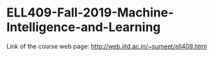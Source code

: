 # ELL409-Fall-2019-Machine-Intelligence-and-Learning
Link of the course web page: http://web.iitd.ac.in/~sumeet/ell409.html 
